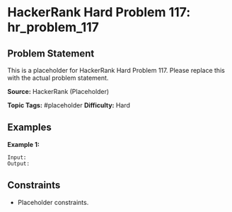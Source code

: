 # HackerRank Hard Problem 117: hr_problem_117

## Problem Statement

This is a placeholder for HackerRank Hard Problem 117.
Please replace this with the actual problem statement.

**Source:** HackerRank (Placeholder)

**Topic Tags:** #placeholder
**Difficulty:** Hard

## Examples

**Example 1:**

```
Input:
Output:
```

## Constraints

- Placeholder constraints.
